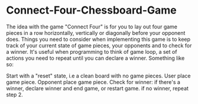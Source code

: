 # Connect-Four-Chessboard-Game

The idea with the game "Connect Four" is for you to lay out four game pieces in a row horizontally, vertically or diagonally before your opponent does. Things you need to consider when implementing this game is to keep track of your current state of game pieces, your opponents and to check for a winner. It's useful when programming to think of game loop, a set of actions you need to repeat until you can declare a winner. Something like so:

Start with a "reset" state, i.e a clean board with no game pieces.
User place game piece.
Opponent place game piece.
Check for winner:
if there's a winner, declare winner and end game, or restart game.
if no winner, repeat step 2.
